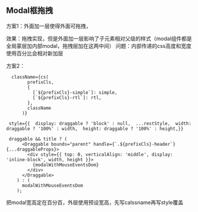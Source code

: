 ## Modal框拖拽



方案1：外面加一层使得外面可拖拽，

效果：拖拽实现，但是外面加一层影响了子元素相对父级的样式（modal组件都是全局蒙层加内部modal，拖拽层加在这两中间）
问题：内部传递的css高度和宽度使用百分比会相对新加层



方案2：

```
  className={cs(
        prefixCls,
        {
          [`${prefixCls}-simple`]: simple,
          [`${prefixCls}-rtl`]: rtl,
        },
        className
      )}
 
 style={{  display: draggable ? 'block' : null,  ...restStyle,  width: draggable ? '100%' : width,  height: draggable ? '100%' : height,}}
 
 draggable && title ? (
      <Draggable bounds="parent" handle={`.${prefixCls}-header`} {...draggableProps}>
        <div style={{ top: 0, verticalAlign: 'middle', display: 'inline-block', width, height }}>
          {modalWithMouseEventsDom}
        </div>
      </Draggable>
    ) : (
      modalWithMouseEventsDom
    );
```

把modal宽高定在百分百，外层使用预设宽高，先写calssname再写style覆盖





